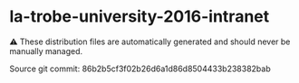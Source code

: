 # la-trobe-university-2016-intranet

:warning: These distribution files are automatically generated and should never be manually managed.

Source git commit: 86b2b5cf3f02b26d6a1d86d8504433b238382bab
